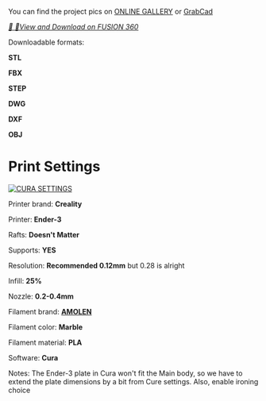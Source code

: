 
You can find the project pics on
[ONLINE GALLERY](https://gallery.autodesk.com/projects/163650/bluetooth-speaker-15) or [GrabCad](https://grabcad.com/library/bluetooth-speaker-30)

[*🎨 📐View and Download on FUSION 360*](https://a360.co/3uLzq06)

Downloadable formats:

**STL**

**FBX**

**STEP**

**DWG**

**DXF**

**OBJ**

# Print Settings
[![CURA SETTINGS](https://d2t1xqejof9utc.cloudfront.net/screenshots/pics/bf1bb8de8e640c9326b2112975e42ba8/large.png
)](https://d2t1xqejof9utc.cloudfront.net/screenshots/pics/f01ec92a2a6f4701ca4f36704eedba43/original.png)

Printer brand:
**Creality**


Printer:
**Ender-3**

Rafts:
**Doesn't Matter**

Supports:
**YES**

Resolution:
**Recommended 0.12mm** but 0.28 is alright

Infill:
**25%**

Nozzle:
**0.2-0.4mm**

Filament brand:
[**AMOLEN**](https://www.amazon.com/gp/product/B0721SVW3L/ref=ppx_yo_dt_b_asin_title_o01_s00?ie=UTF8&psc=1)

Filament color:
**Marble**

Filament material:
**PLA**

Software:
**Cura**

Notes:
The Ender-3 plate in Cura won't fit the Main body, so we have to extend the plate dimensions by a bit from Cure settings. Also, enable ironing choice
